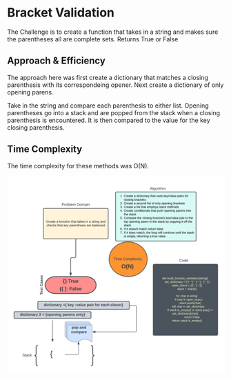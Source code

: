 # Bracket Validation

The Challenge is to create a function that takes in a string and makes sure the parentheses all are complete sets. Returns True or False

## Approach & Efficiency

The approach here was first create a dictionary that matches a closing parenthesis with its correspondeing opener. Next create a dictionary of only opening parens.

Take in the string and compare each parenthesis to either list.
Opening parentheses go into a stack and are popped from the stack when a closing parenthesis is encountered. It is then compared to the value for the key closing parenthesis.

## Time Complexity

The time complexity for these methods was O(N).

![Code Challenge Whiteboard](BracketValidationalism.png)
